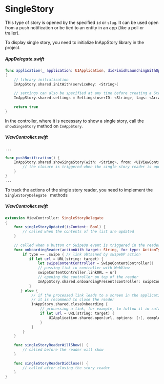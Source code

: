 # SingleStory

This type of story is opened by the specified `id` or `slug`. It can be used open from a push notification or be tied to an entity in an app (like a poll or trailer).

To display single story, you need to initialize InAppStory library in the project.

##### AppDelegate.swift
```swift
func application(_ application: UIApplication, didFinishLaunchingWithOptions launchOptions: [UIApplication.LaunchOptionsKey: Any]?) -> Bool
{
    // library initialization
    InAppStory.shared.initWith(serviceKey: <String>)
     
    // settings can also be specified at any time before creating a StoryView or calling individual stories 
    InAppStory.shared.settings = Settings(userID: <String>, tags: <Array<String>>)
    
    return true
}
```

In the controller, where it is necessary to show a single story, call the `showSingeStory` method on `InAppStory`.

##### ViewController.swift

```swift 
... 

func pushNotification() {
    InAppStory.shared.showSingeStory(with: <String>, from: <UIViewController>, delegate: <SingleStoryDelegate>) {
        // the closure is triggered when the single story reader is opened
    }
}
...
```

To track the actions of the single story reader, you need to implement the `SingleStoryDelegate ` methods

##### ViewController.swift

```swift 
extension ViewController: SingleStoryDelegate
{
    func singleStoryUpdated(isContent: Bool) {
        // called when the contents of the list are updated
    }
    
    // called when a button or SwipeUp event is triggered in the reader
    func onboardingReader(actionWith target: String, for type: ActionType) {
        if type == .swipe { // link obtained by swipeUP action
           if let url = URL(string: target) {
               let swipeContentController = SwipeContentController()
               // passing link to controller with WebView
               swipeContentController.linkURL = url
               // opening the controller on top of the reader
               InAppStory.shared.onboardingPresent(controller: swipeContentController)
           }
       } else {
            // if the processed link leads to a screen in the application, 
            // it is recommend to close the reader
            InAppStory.shared.closeOnboarding {
                // processing a link, for example, to follow it in safari
                if let url = URL(string: target) {
                    UIApplication.shared.open(url, options: [:], completionHandler: nil)
                }
            }
        }
    }
    
    func singleStoryReaderWillShow() { 
        // called before the reader will show
    }
    
    func singleStoryReaderDidClose() { 
        // called after closing the story reader
    }
}
```
